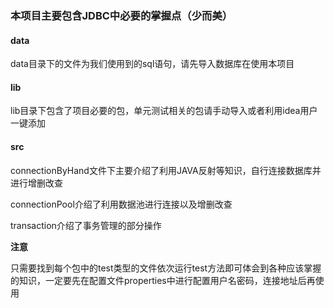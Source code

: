 ### 本项目主要包含JDBC中必要的掌握点（少而美）

#### data

data目录下的文件为我们使用到的sql语句，请先导入数据库在使用本项目

#### lib

lib目录下包含了项目必要的包，单元测试相关的包请手动导入或者利用idea用户一键添加

#### src

connectionByHand文件下主要介绍了利用JAVA反射等知识，自行连接数据库并进行增删改查

connectionPool介绍了利用数据池进行连接以及增删改查

transaction介绍了事务管理的部分操作

**注意**

只需要找到每个包中的test类型的文件依次运行test方法即可体会到各种应该掌握的知识，一定要先在配置文件properties中进行配置用户名密码，连接地址后再使用
